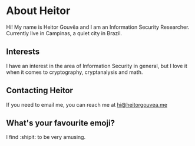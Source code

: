# About Heitor

Hi! My name is Heitor Gouvêa and I am an Information Security Researcher. Currently live in Campinas, a quiet city in Brazil.

## Interests

I have an interest in the area of Information Security in general, but I love it when it comes to cryptography, cryptanalysis and math.

## Contacting Heitor

If you need to email me, you can reach me at hi@heitorgouvea.me

## What's your favourite emoji?

I find :shipit: to be very amusing.
